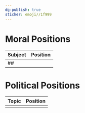 ```yaml
---
dg-publish: true
sticker: emoji//1f999
---
```



# Moral Positions

| Subject | Position |
| ------- | -------- |
| ##      |          |

# Political Positions

| Topic | Position |
| ----- | -------- |
|       |          |
